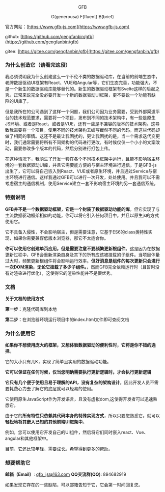<p align="center">GFB</p>

<p align="center">G(generousa) F(fluent) B(brief)</p>

官方网站：[https://www.gfb-js.com](https://www.gfb-js.com)

github: [https://github.com/gengfanbin/gfb](https://github.com/gengfanbin/gfb)

gitee: [https://gitee.com/gengfanbin/gfb](https://gitee.com/gengfanbin/gfb)

### 为什么创造它（请看完这段） 
我必须说明我为什么创建这么一个不伦不类的数据驱动库，在当前的前端生态中，老牌数据驱动UI框架有React、VUE和Angular等，它们生态完善，功能强大，不是一个新生的数据驱动库能够替代的。新生的数据驱动框架有Svelte这样的后起之秀。正常来说完全没必要开发一个新的数据驱动UI框架，更不要说一个功能有缺陷的UI库了。

但是我所在的公司遇到了这样一个问题，我们公司因为业务需要，受到外部渠道平台的技术规范要求，需要将一个项目，发布到不同的技术架构中，有一些是原生JS环境、或者是React，或者是VUE，还有一些是不兼容的版本的技术架构。这导致我需要将一个项目，使用不同的技术架构去编写截然不同的代码，而这些代码却做了相同的事情。这还不是最让我困扰的，更让我困扰的是，当一个需求迭代变更时，我们通常需要将所有不同架构的代码进行更改，有时候仅仅一个小小的文案改动，需要修改多个版本的代码，然后分别进行打包上传。

在这种情况下，我萌生了开发一套在各个不同技术框架中运行，且能不影响宿主环境的一套数据驱动UI库，并且它需要能方便的与宿主环境进行通信，于是GFB-js出生了，它可以将自己嵌入到React、VUE或者原生环境，并且通过Service与宿主环境进行通信。这样我通过GFB可以进行一次开发，处处使用。并且我可以不需考虑宿主的通信机制，使用Service建立一套不影响宿主环境的另一套通信系统。 

### 特别说明 
**GFB并不是一个数据驱动框架，它是一个封装了数据驱动功能的库**，但它实现了与主流数据驱动框架相似的功能，你可以将它引入任何项目中，并且以原生js的方式使用它。

它不具备入侵性，不会影响宿主，但是需要注意，它基于ES6的class类特性实现，如果你需要兼容低版本浏览器，那它不太适合你。

**你可以使用它创建单页应用，但是需要注意不要频繁更新根组件**。这是因为在数据更新过程中，GFB会重新渲染自身及其下的所有应该被挂载的子组件。当项目体量过大时，频繁更新根组件将会影响运行效率。**但好消息是组件的每次更新只会进行一次DOM渲染，无论它挂载了多少子组件。**，然而GFB完全依赖运行时（且暂时没有对渲染进行优化），这使得它的渲染性能并不是很优秀。


### 文档
**关于文档的使用方式**

**第一步**：克隆代码库到本地

**第二步**：在浏览器环境运行项目中的index.html文件即可查阅文档


### 为什么使用它
**如果你不想使用庞大的框架，又想体验数据驱动的便利性时，它将是你不错的选择**。

它的大小只有几K，实现了简单且实用的数据驱动功能。

**它可以保证在任何时候，仅当您明确需要执行更新逻辑时，才会执行更新逻辑**

**它只有几个便于使用且易于理解的API，没有复杂的架构设计**，因此开发人员不需要耗费心力去了解它的底层就可以轻易的使用。

它使用原生JavaScript作为开发语言，且没有虚拟dom,这使得开发者可以迅速熟悉它。

由于它的**所有特性只依赖其代码本身的特殊实现方式**，所以只要您熟悉它，就可以**轻松地将其嵌入已知的其他前端UI框架中**。

例如，您可以使用它开发自己的UI组件，然后将它们同时嵌入react、Vue、angular和其他框架中。

目前，它还比较年轻，需要成长。希望得到更多的帮助。


### 想要帮助它

**邮箱（Email）**: gfb_js@163.com
**QQ交流群(QQ)**: 894682919

如果发现它存在的一些缺陷，可以邮箱告知于它，它会第一时间回复您。